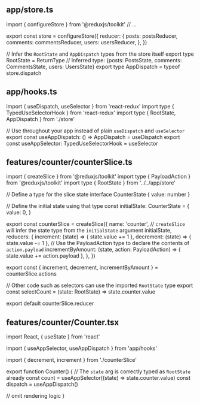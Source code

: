 ## app/store.ts

import { configureStore } from '@reduxjs/toolkit'
// ...

export const store = configureStore({
reducer: {
posts: postsReducer,
comments: commentsReducer,
users: usersReducer,
},
})

// Infer the `RootState` and `AppDispatch` types from the store itself
export type RootState = ReturnType<typeof store.getState>
// Inferred type: {posts: PostsState, comments: CommentsState, users: UsersState}
export type AppDispatch = typeof store.dispatch

## app/hooks.ts

import { useDispatch, useSelector } from 'react-redux'
import type { TypedUseSelectorHook } from 'react-redux'
import type { RootState, AppDispatch } from './store'

// Use throughout your app instead of plain `useDispatch` and `useSelector`
export const useAppDispatch: () => AppDispatch = useDispatch
export const useAppSelector: TypedUseSelectorHook<RootState> = useSelector

## features/counter/counterSlice.ts

import { createSlice } from '@reduxjs/toolkit'
import type { PayloadAction } from '@reduxjs/toolkit'
import type { RootState } from '../../app/store'

// Define a type for the slice state
interface CounterState {
value: number
}

// Define the initial state using that type
const initialState: CounterState = {
value: 0,
}

export const counterSlice = createSlice({
name: 'counter',
// `createSlice` will infer the state type from the `initialState` argument
initialState,
reducers: {
increment: (state) => {
state.value += 1
},
decrement: (state) => {
state.value -= 1
},
// Use the PayloadAction type to declare the contents of `action.payload`
incrementByAmount: (state, action: PayloadAction<number>) => {
state.value += action.payload
},
},
})

export const { increment, decrement, incrementByAmount } = counterSlice.actions

// Other code such as selectors can use the imported `RootState` type
export const selectCount = (state: RootState) => state.counter.value

export default counterSlice.reducer

## features/counter/Counter.tsx

import React, { useState } from 'react'

import { useAppSelector, useAppDispatch } from 'app/hooks'

import { decrement, increment } from './counterSlice'

export function Counter() {
// The `state` arg is correctly typed as `RootState` already
const count = useAppSelector((state) => state.counter.value)
const dispatch = useAppDispatch()

// omit rendering logic
}

